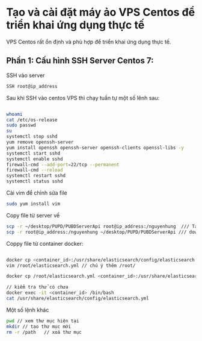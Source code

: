 # Tạo và cài đặt máy ảo VPS Centos để triển khai ứng dụng thực tế
VPS Centos rất ổn định và phù hợp để triển khai ứng dụng thực tế.

## Phần 1: Cấu hình SSH Server Centos 7: 

SSH vào server

 ```bash
SSH root@ip_address
 ```


Sau khi SSH vào centos VPS thì chạy tuần tự một số lênh sau:  
 ```bash

whoami
cat /etc/os-release
sudo passwd
su
systemctl stop sshd
yum remove openssh-server
yum install openssh openssh-server openssh-clients openssl-libs -y
systemctl start sshd
systemctl enable sshd
firewall-cmd --add-port=22/tcp --permanent
firewall-cmd --reload
systemctl restart sshd
systemctl status sshd
 ```

Cài vim để chỉnh sửa file

 ```bash
 sudo yum install vim
 ```

Copy file từ server về

 ```bash
 scp -r ~/desktop/PUPD/PUBDServerApi root@ip_address:/nguyenhung  /// Tải file lên host
 scp -r root@ip_address:/nguyenhung ~/desktop/PUPD/PUBDServerApi /// dowload file về
 ```
  
Coppy file từ container docker:

 ```bash

docker cp <container_id>:/usr/share/elasticsearch/config/elasticsearch.yml ~/desktop/docker2  // copy
vim /root/elasticsearch.yml // chú ý thêm /root/

docker cp /root/elasticsearch.yml <container_id>:/usr/share/elasticsearch/config/elasticsearch.yml // ghi đè

// kiểm tra thử có chưa
docker exec -it <container_id> /bin/bash
cat /usr/share/elasticsearch/config/elasticsearch.yml
 ```


Một số lệnh khác

 ```bash
pwd // xem thư mục hiện tại
mkdir // tạo thư mục mới
rm -r /path   // xoá thư mục

 ```
